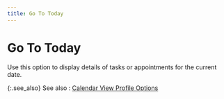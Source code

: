 ```yaml
---
title: Go To Today
---
```


# Go To Today


Use this option to display details of tasks or appointments for the current date.


{:.see_also}
See also
: [Calendar View Profile Options]({{site.cm_baseurl}}/view-tasks-appointments/calendar-view-profile-options/contact_manager_profile_options.html)
